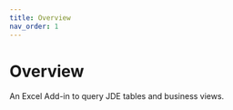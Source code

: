 ```yaml
---
title: Overview
nav_order: 1
---
```


# Overview

An Excel Add-in to query JDE tables and business views.

